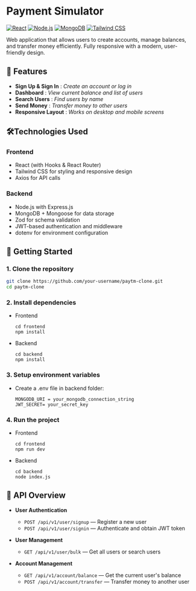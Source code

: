 # Payment Simulator

[![React](https://img.shields.io/badge/React-17.0.2-blue?logo=react&logoColor=white)](https://reactjs.org/)
[![Node.js](https://img.shields.io/badge/Node.js-16-green?logo=node.js&logoColor=white)](https://nodejs.org/)
[![MongoDB](https://img.shields.io/badge/MongoDB-5.0-green?logo=mongodb&logoColor=white)](https://www.mongodb.com/)
[![Tailwind CSS](https://img.shields.io/badge/TailwindCSS-3.3.3-blue?logo=tailwind-css&logoColor=white)](https://tailwindcss.com/)

Web application that allows users to create accounts, manage balances, and transfer money efficiently. Fully responsive with a modern, user-friendly design.

## 🌟 Features

- **Sign Up & Sign In** : *Create an account or log in*
- **Dashboard** : *View current balance and list of users*
- **Search Users** : *Find users by name*
- **Send Money** : *Transfer money to other users*
- **Responsive Layout** : *Works on desktop and mobile screens*

## 🛠️Technologies Used
### Frontend
  + React (with Hooks & React Router)
  + Tailwind CSS for styling and responsive design
  + Axios for API calls
### Backend
  + Node.js with Express.js
  + MongoDB + Mongoose for data storage
  + Zod for schema validation
  + JWT-based authentication and middleware
  + dotenv for environment configuration


## 🚀 Getting Started

### 1. Clone the repository
```bash
git clone https://github.com/your-username/paytm-clone.git
cd paytm-clone
```
### 2. Install dependencies
- Frontend
  ```
  cd frontend
  npm install
  ```
- Backend
   ```
  cd backend
  npm install
  ```
### 3. Setup environment variables
- Create a .env file in backend folder:
  ```
  MONGODB_URI = your_mongodb_connection_string
  JWT_SECRET= your_secret_key
  ```
### 4. Run the project
- Frontend
  ```
  cd frontend
  npm run dev
  ```
- Backend
   ```
  cd backend
  node index.js
  ```

## 📡 API Overview

- **User Authentication**  
  - `POST /api/v1/user/signup` — Register a new user  
  - `POST /api/v1/user/signin` — Authenticate and obtain JWT token  

- **User Management**  
  - `GET /api/v1/user/bulk` — Get all users or search users

- **Account Management**  
  - `GET /api/v1/account/balance` — Get the current user's balance  
  - `POST /api/v1/account/transfer` — Transfer money to another user  





